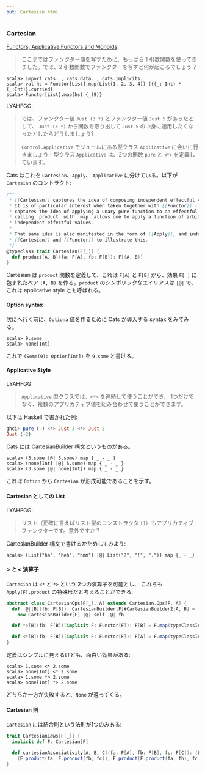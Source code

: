 ```yaml
---
out: Cartesian.html
---
```


  [fafm]: http://learnyouahaskell.com/functors-applicative-functors-and-monoids
  [mootws]: making-our-own-typeclass-with-simulacrum.html

### Cartesian

[Functors, Applicative Functors and Monoids][fafm]:

> ここまではファンクター値を写すために、もっぱら 1 引数関数を使ってきました。では、2 引数関数でファンクターを写すと何が起こるでしょう？

```console
scala> import cats._, cats.data._, cats.implicits._
scala> val hs = Functor[List].map(List(1, 2, 3, 4)) ({(_: Int) * (_:Int)}.curried)
scala> Functor[List].map(hs) {_(9)}
```

LYAHFGG:

> では、ファンクター値 `Just (3 *)` とファンクター値 `Just 5` があったとして、
> `Just (3 *)` から関数を取り出して `Just 5` の中身に適用したくなったとしたらどうしましょう?
>
> `Control.Applicative` モジュールにある型クラス `Applicative` に会いに行きましょう！型クラス `Applicative` は、2つの関数 `pure` と `<*>` を定義しています。

Cats はこれを `Cartesian`、`Apply`、 `Applicative` に分けている。以下が `Cartesian` のコントラクト:

```scala
/**
 * [[Cartesian]] captures the idea of composing independent effectful values.
 * It is of particular interest when taken together with [[Functor]] - where [[Functor]]
 * captures the idea of applying a unary pure function to an effectful value,
 * calling `product` with `map` allows one to apply a function of arbitrary arity to multiple
 * independent effectful values.
 *
 * That same idea is also manifested in the form of [[Apply]], and indeed [[Apply]] extends both
 * [[Cartesian]] and [[Functor]] to illustrate this.
 */
@typeclass trait Cartesian[F[_]] {
  def product[A, B](fa: F[A], fb: F[B]): F[(A, B)]
}
```

Cartesian は `product` 関数を定義して、これは `F[A]` と `F[B]` から、効果 `F[_]` に包まれたペア `(A, B)` を作る。`product` のシンボリックなエイリアスは `|@|` で、これは applicative style とも呼ばれる。

#### Option syntax

次にへ行く前に、`Optiona` 値を作るために Cats が導入する syntax をみてみる。

```console
scala> 9.some
scala> none[Int]
```

これで `(Some(9): Option[Int])` を `9.some` と書ける。

#### Applicative Style

LYAHFGG:

> `Applicative` 型クラスでは、`<*>` を連続して使うことができ、
> 1つだけでなく、複数のアプリカティブ値を組み合わせて使うことができます。

以下は Haskell で書かれた例:

```haskell
ghci> pure (-) <*> Just 3 <*> Just 5
Just (-2)
```

Cats には CartesianBuilder 構文というものがある。

```console
scala> (3.some |@| 5.some) map { _ - _ }
scala> (none[Int] |@| 5.some) map { _ - _ }
scala> (3.some |@| none[Int]) map { _ - _ }
```

これは `Option` から `Cartesian` が形成可能であることを示す。

#### Cartesian としての List

LYAHFGG:

> リスト（正確に言えばリスト型のコンストラクタ `[]`）もアプリカティブファンクターです。意外ですか？

CartesianBuilder 構文で書けるかためしてみよう:

```console
scala> (List("ha", "heh", "hmm") |@| List("?", "!", ".")) map {_ + _}
```

#### *> と <* 演算子

`Cartesian` は `<*` と `*>` という 2つの演算子を可能とし、
これらも `Apply[F].product` の特殊形だと考えることができる:

```scala
abstract class CartesianOps[F[_], A] extends Cartesian.Ops[F, A] {
  def |@|[B](fb: F[B]): CartesianBuilder[F]#CartesianBuilder2[A, B] =
    new CartesianBuilder[F] |@| self |@| fb

  def *>[B](fb: F[B])(implicit F: Functor[F]): F[B] = F.map(typeClassInstance.product(self, fb)) { case (a, b) => b }

  def <*[B](fb: F[B])(implicit F: Functor[F]): F[A] = F.map(typeClassInstance.product(self, fb)) { case (a, b) => a }
}
```

定義はシンプルに見えるけども、面白い効果がある:

```console
scala> 1.some <* 2.some
scala> none[Int] <* 2.some
scala> 1.some *> 2.some
scala> none[Int] *> 2.some
```

どちらか一方が失敗すると、`None` が返ってくる。

#### Cartesian 則

`Cartesian` には結合則という法則が1つのみある:

```scala
trait CartesianLaws[F[_]] {
  implicit def F: Cartesian[F]

  def cartesianAssociativity[A, B, C](fa: F[A], fb: F[B], fc: F[C]): (F[(A, (B, C))], F[((A, B), C)]) =
    (F.product(fa, F.product(fb, fc)), F.product(F.product(fa, fb), fc))
}
```
